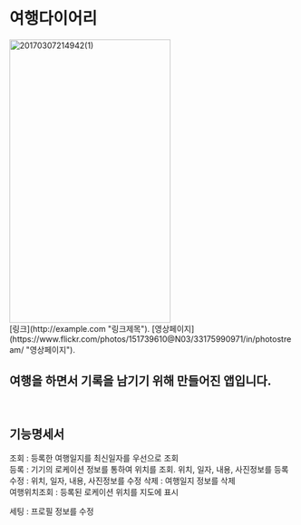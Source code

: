 # 여행다이어리

<img src="https://c1.staticflickr.com/1/705/33175990971_5b89d1d0d9.jpg" width="284" height="500" alt="20170307214942(1)">
<br/>
[링크](http://example.com "링크제목").
[영상페이지](https://www.flickr.com/photos/151739610@N03/33175990971/in/photostream/ "영상페이지").

## 여행을 하면서 기록을 남기기 위해 만들어진 앱입니다.
<br/>


## 기능명세서
조회 : 등록한 여행일지를 최신일자를 우선으로 조회  
등록 : 기기의 로케이션 정보를 통하여 위치를 조회. 위치, 일자, 내용, 사진정보를 등록  
수정 : 위치, 일자, 내용, 사진정보를 수정
삭제 : 여행일지 정보를 삭제  
여행위치조회 : 등록된 로케이션 위치를 지도에 표시

세팅 : 프로필 정보를 수정
